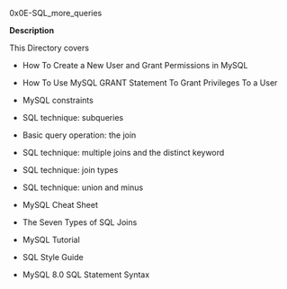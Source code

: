 0x0E-SQL_more_queries


**Description**

This Directory covers

- How To Create a New User and Grant Permissions in MySQL

- How To Use MySQL GRANT Statement To Grant Privileges To a User

- MySQL constraints

- SQL technique: subqueries

- Basic query operation: the join

- SQL technique: multiple joins and the distinct keyword

- SQL technique: join types

- SQL technique: union and minus

- MySQL Cheat Sheet

- The Seven Types of SQL Joins

- MySQL Tutorial

- SQL Style Guide

- MySQL 8.0 SQL Statement Syntax
